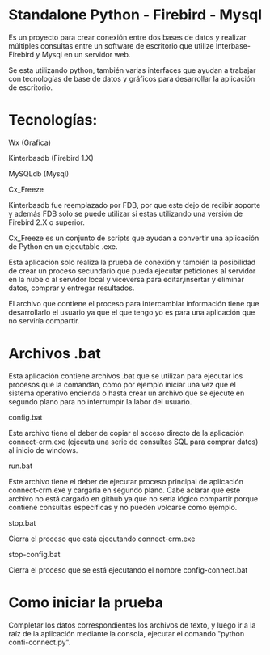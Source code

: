 # Standalone Python - Firebird - Mysql

Es un proyecto para crear conexión entre dos bases de datos y realizar múltiples consultas entre un software de escritorio que utilize Interbase-Firebird y Mysql en un servidor web.

Se esta utilizando python, también varias interfaces que ayudan a trabajar con tecnologías de base de datos y gráficos para desarrollar la aplicación de escritorio.

# Tecnologías:

Wx (Grafica)



Kinterbasdb (Firebird 1.X)



MySQLdb (Mysql)



Cx_Freeze



Kinterbasdb fue reemplazado por FDB, por que este dejo de recibir soporte y además FDB solo se puede utilizar si estas utilizando una versión de Firebird 2.X o superior.

Cx_Freeze es un conjunto de scripts que ayudan a convertir una aplicación de Python en un ejecutable .exe.

Esta aplicación solo realiza la prueba de conexión y también la posibilidad de crear un proceso secundario que pueda ejecutar peticiones al servidor en la nube o al servidor local y viceversa para editar,insertar y eliminar datos, comprar y entregar resultados.

El archivo que contiene el proceso para intercambiar información tiene que desarrollarlo el usuario ya que el que tengo yo es para una aplicación que no serviría compartir.

# Archivos .bat

Esta aplicación contiene archivos .bat que se utilizan para ejecutar los procesos que la comandan, como por ejemplo iniciar una vez que el sistema operativo encienda o hasta crear un archivo que se ejecute en segundo plano para no interrumpir la labor del usuario.

config.bat

Este archivo tiene el deber de copiar el acceso directo de la aplicación connect-crm.exe (ejecuta una serie de consultas SQL para comprar datos) al inicio de windows.

run.bat

Este archivo tiene el deber de ejecutar proceso principal de aplicación connect-crm.exe y cargarla en segundo plano. Cabe aclarar que este archivo no está cargado en github ya que no sería lógico compartir porque contiene consultas específicas y no pueden volcarse como ejemplo. 

stop.bat

Cierra el proceso que está ejecutando connect-crm.exe

stop-config.bat

Cierra el proceso que se está ejecutando el nombre config-connect.bat

# Como iniciar la prueba

Completar los datos correspondientes los archivos de texto, y luego ir a la raíz de la aplicación mediante la consola, ejecutar el comando "python confi-connect.py".
